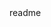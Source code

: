<snippet>
  <content><![CDATA[
# ${1:Kali 2 Fixer}
Fix Kali Linux 2 (sana) bugs and post install scripts for general tools, it can
`
		1. Fix armitage
		2. Install Chrome
		3. Install XFCE4
		4. Install Linset (Evil-twin WPA attack)
		5. Install VirtualBox
		6. Install Damn Vulnerable Web App (DVWA)
`
## Installation
Clone the repo:
 `git clone https://github.com/ompster/kali2_fixer.git`
cd into the created Directory:
 `cd kali2_fixer`
run the python script
 `python kali2_fixer.py`
## Usage
Simply use the built in menu for your chosen task
## Contributing
1. Fork it!
2. Create your feature branch: `git checkout -b my-new-feature`
3. Commit your changes: `git commit -am 'Add some feature'`
4. Push to the branch: `git push origin my-new-feature`
5. Submit a pull request :D
## History
TODO: Write history
## Credits
TODO: Write credits
## License
TODO: Write license
]]></content>
  <tabTrigger>readme</tabTrigger>
</snippet>